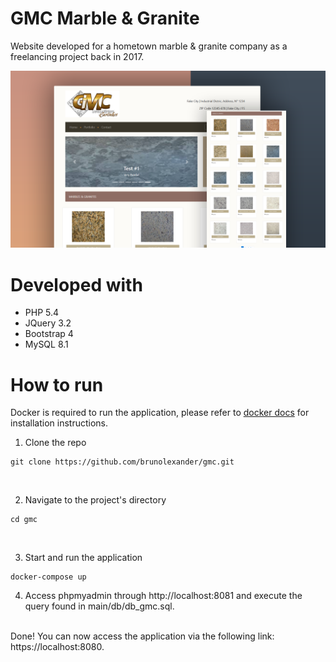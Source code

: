 # GMC Marble & Granite
Website developed for a hometown marble & granite company as a freelancing project back in 2017.

![Image](preview/preview.png)

# Developed with
* PHP 5.4
* JQuery 3.2
* Bootstrap 4
* MySQL 8.1

# How to run

Docker is required to run the application, please refer to [docker docs](https://docs.docker.com/get-docker/) for installation instructions.
<br>

1. Clone the repo
  ```
  git clone https://github.com/brunolexander/gmc.git
  ```
<br>

2. Navigate to the project's directory
  ```
  cd gmc
  ```
<br>

3. Start and run the application
  ```
  docker-compose up
  ```

4. Access phpmyadmin through http://localhost:8081 and execute the query found in main/db/db_gmc.sql.
<br>
Done! You can now access the application via the following link: https://localhost:8080.
